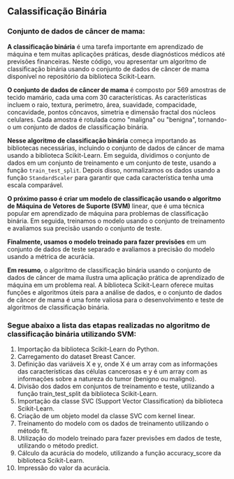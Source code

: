 ## Calassificação Binária

### Conjunto de dados de câncer de mama:

**A classificação binária** é uma tarefa importante em aprendizado de máquina e tem muitas aplicações práticas, desde diagnósticos médicos até previsões financeiras. Neste código, vou apresentar um algoritmo de classificação binária usando o conjunto de dados de câncer de mama disponível no repositório da biblioteca Scikit-Learn.

**O conjunto de dados de câncer de mama** é composto por 569 amostras de tecido mamário, cada uma com 30 características. As características incluem o raio, textura, perímetro, área, suavidade, compacidade, concavidade, pontos côncavos, simetria e dimensão fractal dos núcleos celulares. Cada amostra é rotulada como "maligna" ou "benigna", tornando-o um conjunto de dados de classificação binária.

**Nesse algoritmo de classificação binária** começa importando as bibliotecas necessárias, incluindo o conjunto de dados de câncer de mama usando a biblioteca Scikit-Learn. Em seguida, dividimos o conjunto de dados em um conjunto de treinamento e um conjunto de teste, usando a função `train_test_split`. Depois disso, normalizamos os dados usando a função `StandardScaler` para garantir que cada característica tenha uma escala comparável.

**O próximo passo é criar um modelo de classificação usando o algoritmo de Máquina de Vetores de Suporte (SVM)** linear, que é uma técnica popular em aprendizado de máquina para problemas de classificação binária. Em seguida, treinamos o modelo usando o conjunto de treinamento e avaliamos sua precisão usando o conjunto de teste.

**Finalmente, usamos o modelo treinado para fazer previsões** em um conjunto de dados de teste separado e avaliamos a precisão do modelo usando a métrica de acurácia.

**Em resumo**, o algoritmo de classificação binária usando o conjunto de dados de câncer de mama ilustra uma aplicação prática de aprendizado de máquina em um problema real. A biblioteca Scikit-Learn oferece muitas funções e algoritmos úteis para a análise de dados, e o conjunto de dados de câncer de mama é uma fonte valiosa para o desenvolvimento e teste de algoritmos de classificação binária.

### Segue abaixo a lista das etapas realizadas no algoritmo de classificação binária utilizando SVM:

1. Importação da biblioteca Scikit-Learn do Python.
2. Carregamento do dataset Breast Cancer.
3. Definição das variáveis X e y, onde X é um array com as informações das características das células cancerosas e y é um array com as informações sobre a natureza do tumor (benigno ou maligno).
4. Divisão dos dados em conjuntos de treinamento e teste, utilizando a função train_test_split da biblioteca Scikit-Learn.
5. Importação da classe SVC (Support Vector Classification) da biblioteca Scikit-Learn.
6. Criação de um objeto model da classe SVC com kernel linear.
7. Treinamento do modelo com os dados de treinamento utilizando o método fit.
8. Utilização do modelo treinado para fazer previsões em dados de teste, utilizando o método predict.
9. Cálculo da acurácia do modelo, utilizando a função accuracy_score da biblioteca Scikit-Learn.
10. Impressão do valor da acurácia.
